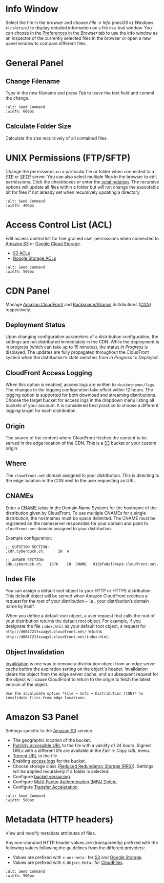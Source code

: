 Info Window
===

Select the file in the browser and choose *File → Info (macOS `⌘I` Windows `Alt+Return`)* to display detailed information on s file in a tool window. You can choose in the [Preferences](Preferences) in the *Browser* tab to use the info window as an inspector of the currently selected files in the browser or open a new panel window to compare different files.

# General Panel

## Change Filename

Type in the new filename and press *Tab* to leave the text field and commit the change.

```{image} _images/General.png
:alt: Send Command
:width: 600px
```

## Calculate Folder Size

Calculate the size recursively of all contained files.

# UNIX Permissions (FTP/SFTP)

Change the permissions on a particular file or folder when connected to a [FTP](../Protocols/FTP) or [SFTP](../Protocols/SFTP) server. You can also select multiple files in the browser to edit permissions. Click the checkboxes or enter the [octal notation](http://en.wikipedia.org/wiki/File_system_permissions#Symbolic_notation). The recursive options will update all files within a folder but will not change the executable bit for files if not already set when recursively updating a directory.

```{image} _images/UNIX_Permissions.png
:alt: Send Command
:width: 400px
```

# Access Control List (ACL)

Edit access control list for fine grained user permissions when connected to [Amazon S3](../Protocols/S3/index) or [Google Cloud Storage](../Protocols/Google_Cloud_Storage).

- [S3 ACLs](../Protocols/S3/index#access-control-acl)
- [Google Storage ACLs](../Protocols/Google_Cloud_Storage#acls)

```{image} _images/Access_Control_Lists.png
:alt: Send Command
:width: 500px
```

# CDN Panel

Manage [Amazon CloudFront](../CDN/CloudFront) and [Rackspace/Akamai](../CDN/Akamai) distributions ([CDN](../CDN/index)) respectively.

## Deployment Status

Upon changing configuration parameters of a distribution configuration, the settings are not distributed immediately in the CDN. While the deployment is in progress (which can take up to 15 minutes), the status *In Progress* is displayed. The updates are fully propagated throughout the CloudFront system when the distribution's state switches from *In Progress* to *Deployed*.

## CloudFront Access Logging

When this option is enabled, access logs are written to `<bucketname>/logs`. The changes to the logging configuration take effect within 12 hours. The logging option is supported for both download and streaming distributions. Choose the target bucket for access logs in the dropdown menu listing all buckets of your account. It is considered best practice to choose a different logging target for each distribution.

## Origin

The source of the content where CloudFront fetches the content to be served in the edge location of the CDN. This is a [S3](../Protocols/S3/index) bucket or your custom origin.

## Where
The `cloudfront.net` domain assigned to your distribution. This is directing to the edge location in the CDN next to the user requesting an URL.

## CNAMEs
Enter a [CNAME](http://en.wikipedia.org/wiki/CNAME_record) (alias in the Domain Name System) for the hostname of the distribution given by CloudFront. To use multiple CNAMEs for a single distribution, the hostnames must be space delimited. The CNAME must be registered on the nameserver responsible for your domain and point to `cloudfront.net` domain assigned to your distribution.

Example configuration:

	;; QUESTION SECTION:
	;cdn.cyberduck.ch.		IN	A
	
	;; ANSWER SECTION:
	cdn.cyberduck.ch.	1576	IN	CNAME	d15bfu8of7vup8.cloudfront.net.

## Index File
You can assign a default root object to your HTTP or HTTPS distribution. This default object will be served when Amazon CloudFront receives a request for the root of your distribution – i.e., your distribution’s domain name by itself.

When you define a default root object, a user request that calls the root of your distribution returns the default root object. For example, if you designate the file `index.html` as your default root object, a request for `http://d604721fxaaqy9.cloudfront.net/` returns `http://d604721fxaaqy9.cloudfront.net/index.html`.

## Object Invalidation
[Invalidation](http://aws.amazon.com/about-aws/whats-new/2010/08/31/cloudfront-adds-invalidation-feature/) is one way to remove a distribution object from an edge server cache before the expiration setting on the object's header. Invalidation clears the object from the edge server cache, and a subsequent request for the object will cause CloudFront to return to the origin to fetch the latest version of the object.

```{note}
Use the Invalidate option *File → Info → Distribution (CDN)* to invalidate files from edge locations.
```

# Amazon S3 Panel

Settings specific to the [Amazon S3](../Protocols/S3/index) service.

- The geographic location of the bucket.
- [Publicly accessible URL](../Protocols/S3/index#pre-signed-temporary-urls) to the file with a validity of 24 hours. Signed URLs with a different life are available in the *Edit → Copy URL* menu.
- [Torrent URL](../Protocols/S3/index#bit-torrent-urls) to the file.
- Enabling [access logs](../Protocols/S3/index#bucket-access-logging) for the bucket.
- Choose storage class ([Reduced Redundancy Storage (RRS)](../Protocols/S3/index#storage-class)). Settings will be applied recursively if a folder is selected.
- Configure [bucket versioning](../Protocols/S3/index#versions).
- Configure [Multi-Factor Authentication (MFA) Delete](../Protocols/S3/index#multi-factor-authentication-mfa-delete).
- Configure [Transfer Acceleration](../Protocols/S3/index#transfer-acceleration).

```{image} _images/Amazon_S3.png
:alt: Send Command
:width: 500px
```

# Metadata (HTTP headers)

View and modify metadata attributes of files.

Any non-standard HTTP header values are (transparently) prefixed with the following values following the guidelines from the different providers:

- Values are prefixed with `x-amz-meta-` for [S3](../Protocols/S3/index) and [Google Storage](../Protocols/Google_Cloud_Storage).
- Values are prefixed with `X-Object-Meta-` for [CloudFiles](../Protocols/OpenStack/CloudFiles).

```{image} _images/Metadata.png
:alt: Send Command
:width: 500px
```